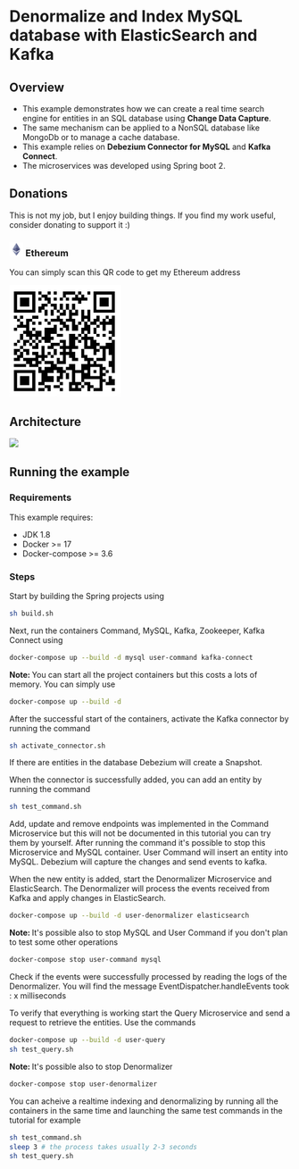 # Denormalize and Index MySQL database with ElasticSearch and Kafka

## Overview
* This example demonstrates how we can create a real time search engine for entities in an SQL database using <b>Change Data Capture</b>.
* The same mechanism can be applied to a NonSQL database like MongoDb or to manage a cache database.
* This example relies on <b>Debezium Connector for MySQL</b> and <b>Kafka Connect</b>.
* The microservices was developed using Spring boot 2.

## Donations
This is not my job, but I enjoy building things. If you find my work useful, consider donating to support it :)
### <img alt="Image of Ethereum" width="25" height="25" src="https://github.com/joumenharzli/donations/blob/main/Ethereum-icon.png?raw=true"> Ethereum
You can simply scan this QR code to get my Ethereum address

<img alt="My QR Code" width="200" height="200" src="https://github.com/joumenharzli/donations/blob/main/ethereum.png?raw=true">

## Architecture
<img src="https://image.ibb.co/de2S8T/archi.png" />

## Running the example

### Requirements
This example requires:
* JDK 1.8
* Docker >= 17
* Docker-compose >= 3.6

### Steps
Start by building the Spring projects using
```bash
sh build.sh
``` 

Next, run the containers Command, MySQL, Kafka, Zookeeper, Kafka Connect using 
```bash
docker-compose up --build -d mysql user-command kafka-connect
```

<b>Note: </b> You can start all the project containers but this costs a lots of memory. You can simply use
```bash
docker-compose up --build -d
```

After the successful start of the containers, activate the Kafka connector by running the command
```bash
sh activate_connector.sh
```
If there are entities in the database Debezium will create a Snapshot.

When the connector is successfully added, you can add an entity by running the command
```bash
sh test_command.sh
```
Add, update and remove endpoints was implemented in the Command Microservice but this will not be documented in this tutorial you can try them by yourself. After running the command it's possible to stop this Microservice and MySQL container.
User Command will insert an entity into MySQL. Debezium will capture the changes and send events to kafka.

When the new entity is added, start the Denormalizer Microservice and ElasticSearch.
The Denormalizer will process the events received from Kafka and apply changes in ElasticSearch.
```bash
docker-compose up --build -d user-denormalizer elasticsearch
```

<b>Note: </b> It's possible also to stop MySQL and User Command if you don't plan to test some other operations
```bash
docker-compose stop user-command mysql
```

Check if the events were successfully processed by reading the logs of the Denormalizer. You will find the message
EventDispatcher.handleEvents took : x milliseconds

To verify that everything is working start the Query Microservice and send a request to retrieve the entities.
Use the commands
```bash
docker-compose up --build -d user-query
sh test_query.sh
```
 <b>Note: </b> It's possible also to stop Denormalizer
```bash
docker-compose stop user-denormalizer
``` 

You can acheive a realtime indexing and denormalizing by running all the containers in the same time and launching the same test commands in the tutorial for example
```bash
sh test_command.sh
sleep 3 # the process takes usually 2-3 seconds
sh test_query.sh
```
